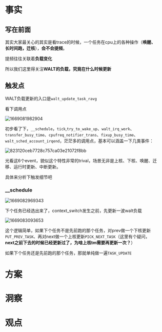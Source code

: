 # 事实
## 写在前面
其实大家最关心的其实是看trace的时候，一个任务在cpu上的各种操作（**唤醒、长时间跑，迁核**），**会不会提频**。

提频往往关联着**负载变化**

所以我们这里得关注**WALT的负载，究竟在什么时候更新**

## 触发点
WALT负载更新的入口是`walt_update_task_ravg`

看下调用点

![1669081982904](https://user-images.githubusercontent.com/31315527/203197627-7aad4f8b-2928-43ec-888b-1d4e79d15dca.png)

初步看了下，`__schedule`，`tick`,`try_to_wake_up`、`walt_irq_work`、`transfer_busy_time`、`cpufreq_notifier_trans`、`fixup_busy_time`、`walt_sched_account_irqend`，茫茫多的调用点，基本可以涵盖一下几类事件：

![823120ceb7728c757ca03e21072f8bb](https://user-images.githubusercontent.com/31315527/203198858-4236ec37-97da-4e11-aed4-6ddd4b9d84d5.png)

光看这6个event，貌似这个特性非常的trival，场景无非是上核、下核、唤醒、迁移、运行时更新、中断更新。

具体来分析下触发细节吧

### __schedule

![1669082969343](https://user-images.githubusercontent.com/31315527/203199986-e94ceab5-5c9c-4288-b555-733074189fcb.png)

下个任务已经选出来了，context_switch发生之前，先更新一波walt负载

![1669083093653](https://user-images.githubusercontent.com/31315527/203200220-69378990-5a2e-412c-b450-ee5b74fc3738.png)

这个逻辑简单，如果下个任务不是先前跑的那个任务，对prev做一个下核更新`PUT_PREV_TASK`、再对next做一个上核更新`PICK_NEXT_TASK`（这里有个疑问，**next之前下去的时候已经更新过了，为啥上核tm需要再更新一次？**）

如果下个任务还是先前跑的那个任务，那就单纯做一遍`TASK_UPDATE`





# 方案
# 洞察
# 观点
